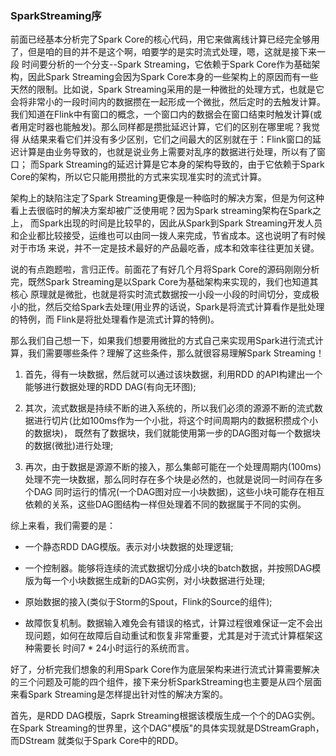 ### SparkStreaming序

前面已经基本分析完了Spark Core的核心代码，用它来做离线计算已经完全够用了，但是咱的目的并不是这个啊，咱要学的是实时流式处理，嗯，这就是接下来一段
时间要分析的一个分支--Spark Streaming，它依赖于Spark Core作为基础架构，因此Spark Streaming会因为Spark Core本身的一些架构上的原因而有一些
天然的限制。比如说，Spark Streaming采用的是一种微批的处理方式，也就是它会将非常小的一段时间内的数据攒在一起形成一个微批，然后定时的去触发计算。
我们知道在Flink中有窗口的概念，一个窗口内的数据会在窗口结束时触发计算(或者用定时器也能触发)。那么同样都是攒批延迟计算，它们的区别在哪里呢？我觉得
从结果来看它们并没有多少区别，它们之间最大的区别就在于：Flink窗口的延迟计算是由业务导致的，也就是说业务上需要对乱序的数据进行处理，所以有了窗口；
而Spark Streaming的延迟计算是它本身的架构导致的，由于它依赖于Spark Core的架构，所以它只能用攒批的方式来实现准实时的流式计算。

架构上的缺陷注定了Spark Streaming更像是一种临时的解决方案，但是为何这种看上去很临时的解决方案却被广泛使用呢？因为Spark streaming架构在Spark之上，
而Spark出现的时间是比较早的，因此从Spark到Spark Streaming开发人员和企业都比较接受，运维也可以由同一拨人来完成，节省成本。这也说明了有时候对于市场
来说，并不一定是技术最好的产品最吃香，成本和效率往往更加关键。

说的有点跑题啦，言归正传。前面花了有好几个月将Spark Core的源码刚刚分析完，既然Spark Streaming是以Spark Core为基础架构来实现的，我们也知道其核心
原理就是微批，也就是将实时流式数据按一小段一小段的时间切分，变成极小的批，然后交给Spark去处理(用业界的话说，Spark是将流式计算看作是批处理的特例，而
Flink是将批处理看作是流式计算的特例)。

那么我们自己想一下，如果我们想要用微批的方式自己来实现用Spark进行流式计算，我们需要哪些条件？理解了这些条件，那么就很容易理解Spark Streaming！
  1. 首先，得有一块数据，然后就可以通过该块数据，利用RDD 的API构建出一个能够进行数据处理的RDD DAG(有向无环图);

  2. 其次，流式数据是持续不断的进入系统的，所以我们必须的源源不断的流式数据进行切片(比如100ms作为一个小批，将这个时间周期内的数据积攒成个小的数据块)，
  既然有了数据块，我们就能使用第一步的DAG图对每一个数据块的数据(微批)进行处理;

  3. 再次，由于数据是源源不断的接入，那么集邮可能在一个处理周期内(100ms)处理不完一块数据，那么同时存在多个块是必然的，也就是说同一时间存在多个DAG
  同时运行的情况(一个DAG图对应一小块数据)，这些小块可能存在相互依赖的关系，这些DAG图结构一样但处理着不同的数据属于不同的实例。

综上来看，我们需要的是：
  * 一个静态RDD DAG模版。表示对小块数据的处理逻辑;

  * 一个控制器。能够将连续的流式数据切分成小块的batch数据，并按照DAG模版为每一个小块数据生成新的DAG实例，对小块数据进行处理;

  * 原始数据的接入(类似于Storm的Spout，Flink的Source的组件);

  * 故障恢复机制。数据输入难免会有错误的格式，计算过程很难保证一定不会出现问题，如何在故障后自动重试和恢复非常重要，尤其是对于流式计算框架这种需要长
  时间7 * 24小时运行的系统而言。

好了，分析完我们想象的利用Spark Core作为底层架构来进行流式计算需要解决的三个问题及可能的四个组件，接下来分析SparkStreaming也主要是从四个层面来看Spark
Streaming是怎样提出针对性的解决方案的。

首先，是RDD DAG模版，Saprk Streaming根据该模版生成一个个的DAG实例。在Spark Streaming的世界里，这个DAG"模版"的具体实现就是DStreamGraph，而DStream
就类似于Spark Core中的RDD。